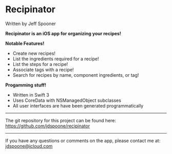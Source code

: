 # Recipinator
Written by Jeff Spooner


**Recipinator is an iOS app for organizing your recipes!**


**Notable Features!**

* Create new recipes!
* List the ingredients required for a recipe!
* List the steps for a recipe!
* Associate tags with a recipe!
* Search for recipes by name, component ingredients, or tag!


**Progamming stuff!**

* Written in Swift 3
* Uses CoreData with NSManagedObject subclasses
* All user interfaces are have been generated programmatically

- - -

The git repository for this project can be found here: <https://github.com/jdspoone/recipinator>

- - -

If you have any questions or comments on the app, please contact me at: <jdspoone@icloud.com>
